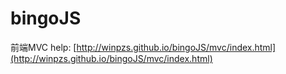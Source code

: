 bingoJS
=======

前端MVC help:
[http://winpzs.github.io/bingoJS/mvc/index.html](http://winpzs.github.io/bingoJS/mvc/index.html)

